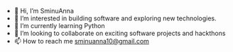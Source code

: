 - 👋 Hi, I’m SminuAnna
- 👀 I’m interested in building software and exploring new technologies.
- 🌱 I’m currently learning Python
- 💞️ I’m looking to collaborate on exciting software projects and hackthons
- 📫 How to reach me sminuanna10@gmail.com


